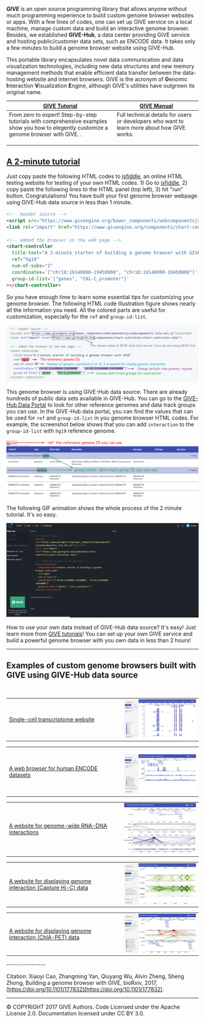 __*GIVE*__  is an open source programming library that allows anyone without much programming experience to build custom genome browser websites or apps. With a few lines of codes, one can set up GIVE service on a local machine, manage custom data and build an interactive genome browser. Besides, we established **GIVE-Hub**, a data center providing GIVE service and hosting public/customer data sets, such as ENCODE data. It takes only a few minutes to build a genome browser website using GIVE-Hub.

This portable library encapsulates novel data communication and data visualization technologies, including new data structures and new memory management methods that enable efficient data transfer between the data-hosting website and internet browsers. 
GIVE is the acronym of **G**enomic **I**nteraction **V**isualization **E**ngine, although GIVE's utilities have outgrown its original name.

[GIVE Tutorial](https://github.com/Zhong-Lab-UCSD/Genomic-Interactive-Visualization-Engine/tree/master/tutorials)  | [GIVE Manual](https://github.com/Zhong-Lab-UCSD/Genomic-Interactive-Visualization-Engine/blob/master/manuals/) 
-------------------------------------------------------------------------------------------------------------------|-------------------------------------------------------------------------------------------------------------------------------
From zero to expert! Step-by-step tutorials with comprehensive examples show you how to elegently customize a genome browser with GIVE.  .                                                                     | Full technical details for users or developers who want to learn more about how GIVE works.                                                                                               

## [A 2-minute tutorial](https://jsfiddle.net/frankyan/mcdng033/)

Just copy paste the following HTML codes to [jsfiddle](https://jsfiddle.net/), an online HTML testing website for testing of your own HTML codes. 1) Go to  [jsfiddle](https://jsfiddle.net), 2) copy paste the following lines to the HTML panel (top left), 3) hit "run" button.
Congratulations! You have built your first genome browser webpage using GIVE-Hub data source in less than 1 minute. 
```html
<!-- header source -->
<script src="https://www.givengine.org/bower_components/webcomponentsjs/webcomponents-lite.min.js"></script> 
<link rel="import" href="https://www.givengine.org/components/chart-controller/chart-controller.html">

<!-- embed the browser in the web page -->
<chart-controller 
  title-text="A 2-minute starter of building a genome browser with GIVE" 
  ref="hg19" 
  num-of-subs="2" 
  coordinates='["chr18:19140000-19450000", "chr18:19140000-19450000"]'
  group-id-list='["genes", "CHi-C_promoter"]'
></chart-controller>
```
So you have enough time to learn some essential tips for customizing your genome browser. The following HTML code illustration figure shows nearly all the information you need. All the colored parts are useful for customization, especially for the `ref` and `group-id-list`. 

![2-minute code illustration](figures/2-minute_code.png)

This genome browser is using GIVE-Hub data source. There are already hundreds of public data sets available in GIVE-Hub. You can go to the [GIVE-Hub Data Portal](https://beta.give.genemo.org/data-portal.html) to look for other reference genomes and data track groups you can use. In the GIVE-Hub data portal, you can find the values that can be used for `ref` and `group-id-list` in you genome browser HTML codes. For example, the screenshot below shows that you can add `interaction` to the `group-id-list` with `hg19` reference genome.

![2-minute GIVE-Hub info](figures/2-minute_GIVE-Hub.png)

The following GIF animation shows the whole process of the 2 minute tutorial. It's so easy.

![2 minute show](figures/2-minutes-show.gif)

How to use your own data instead of GIVE-Hub data source? It's easy! Just learn more from [GIVE tutorials](https://github.com/Zhong-Lab-UCSD/Genomic-Interactive-Visualization-Engine/tree/master/tutorials)! You can set up your own GIVE service and build a powerful genome browser with you own data in less than 2 hours!

****************

## Examples of custom genome browsers built with GIVE using GIVE-Hub data source

<table>
  <tr style="padding-bottom:10px;">
    <td width="60%">
      <a href="https://singlecell.genemo.org">Single-cell transcriptome website</a>
    </td>
    <td width="40%">
      <a href="https://singlecell.genemo.org"><img src="figures/give_singlecell.png" width="400px"></a>
    </td>
  </tr>
</table>

<table>
  <tr>
    <td width="60%">
      <a href="https://encode.genemo.org">A web browser for human ENCODE datasets</a>
    </td>
    <td width="40%">
      <a href="https://encode.genemo.org"><img src="figures/give_encode.png" width="400px"></a>
    </td>
  </tr>
</table>

<table>
  <tr>
    <td width="60%">
      <a href="https://margi.givengine.org">A website for genome-wide RNA-DNA interactions</a>
    </td>
    <td width="40%">
      <a href="https://margi.givengine.org"><img src="figures/give_RNAinteraction.jpg" width="400px"></a>
    </td>
  </tr>
</table>

<table>
  <tr>
    <td width="60%">
      <a href="https://chic.givengine.org">A website for displaying genome interaction (Capture Hi-C) data</a>
    </td>
    <td width="40%">
      <a href="https://chic.givengine.org"><img src="figures/give_hic1.png" width="400px"></a>
    </td>
  </tr>
</table>

<table>
  <tr>
    <td width="60%">
      <a href="https://chiapet.givengine.org">A website for displaying genome interaction (ChIA-PET) data</a>
    </td>
    <td width="40%">
      <a href="https://chiapet.givengine.org"><img src="figures/give_chiapet.png" width="400px"></a>
    </td>
  </tr>
</table>
----------------

Citation: Xiaoyi Cao, Zhangming Yan, Qiuyang Wu, Alvin Zheng, Sheng Zhong, Building a genome browser with GIVE,  bioRxiv, 2017, [https://doi.org/10.1101/177832](https://doi.org/10.1101/177832).

----------------

© COPYRIGHT 2017 GIVE Authors. Code Licensed under the Apache License 2.0. Documentation licensed under CC BY 3.0. 
